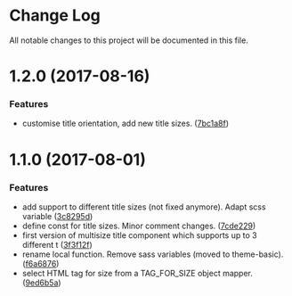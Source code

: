# Change Log

All notable changes to this project will be documented in this file.

<a name="1.2.0"></a>
# 1.2.0 (2017-08-16)


### Features

* customise title orientation, add new title sizes. ([7bc1a8f](https://github.com/SUI-Components/sui-components/commit/7bc1a8f))



<a name="1.1.0"></a>
# 1.1.0 (2017-08-01)


### Features

* add support to different title sizes (not fixed anymore). Adapt scss variable ([3c8295d](https://github.com/SUI-Components/sui-components/commit/3c8295d))
* define const for title sizes. Minor comment changes. ([7cde229](https://github.com/SUI-Components/sui-components/commit/7cde229))
* first version of multisize title component which supports up to 3 different t ([3f3f12f](https://github.com/SUI-Components/sui-components/commit/3f3f12f))
* rename local function. Remove sass variables (moved to theme-basic). ([f6a6876](https://github.com/SUI-Components/sui-components/commit/f6a6876))
* select HTML tag for size from a TAG_FOR_SIZE object mapper. ([9ed6b5a](https://github.com/SUI-Components/sui-components/commit/9ed6b5a))



